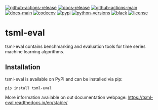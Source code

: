 [![github-actions-release](https://img.shields.io/github/actions/workflow/status/time-series-machine-learning/tsml-eval/release.yml?event=release&logo=github)](https://github.com/time-series-machine-learning/tsml-eval/actions/workflows/release.yml)
[![docs-release](https://img.shields.io/readthedocs/tsml-eval/stable?logo=readthedocs&label=docs%20%28stable%29)](https://tsml-eval.readthedocs.io/en/stable/)
[![github-actions-main](https://img.shields.io/github/actions/workflow/status/time-series-machine-learning/tsml-eval/tests.yml?logo=github&branch=main&label=build%20%28main%29)](https://github.com/time-series-machine-learning/tsml-eval/actions/workflows/tests.yml)
[![docs-main](https://img.shields.io/readthedocs/tsml-eval/latest?logo=readthedocs&label=docs%20%28latest%29)](https://tsml-eval.readthedocs.io/en/latest/)
[![codecov](https://img.shields.io/codecov/c/github/time-series-machine-learning/tsml-eval?label=codecov&logo=codecov)](https://codecov.io/gh/time-series-machine-learning/tsml-eval)
[![pypi](https://img.shields.io/pypi/v/tsml-eval?logo=python)](https://pypi.org/project/tsml-eval/)
[![python-versions](https://img.shields.io/pypi/pyversions/tsml-eval?logo=python)](https://www.python.org/)
[![black](https://img.shields.io/badge/code%20style-black-000000.svg)](https://github.com/psf/black)
[![license](https://img.shields.io/badge/license-BSD%203--Clause-green?logo=style)](https://github.com/time-series-machine-learning/tsml-eval/blob/main/LICENSE)
<!---[![conda](https://img.shields.io/conda/vn/conda-forge/tsml-eval?logo=anaconda)](https://github.com/conda-forge/staged-recipes/pull/21927)-->
<!---[![binder](https://mybinder.org/badge_logo.svg)](https://mybinder.org/v2/gh/time-series-machine-learning/tsml-eval/main?filepath=examples)-->

# tsml-eval

tsml-eval contains benchmarking and evaluation tools for time series machine learning algorithms.

Installation
------------

tsml-eval is available on PyPI and can be installed via pip:

    pip install tsml-eval

More information available on out documentation webpage: https://tsml-eval.readthedocs.io/en/stable/
